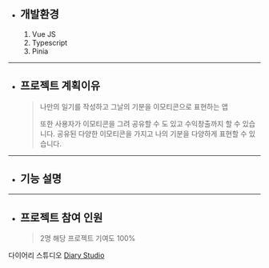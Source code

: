 * ## 개발환경
  1. Vue JS
  2. Typescript
  3. Pinia
------------
* ## 프로젝트 계획이유
  > 나만의 일기를 작성하고 그날의 기분을 이모티콘으로 표현하는 앱
  > 
  > 또한 사용자가 이모티콘을 그려 공유할 수 도 있고 수익창출까지 할 수 있습니다.
  > 공유된 다양한 이모티콘을 가지고 나의 기분을 다양하게 표현할 수 있습니다.
------------
* ## 기능 설명
  
------------
* ## 프로젝트 참여 인원
  > 2명 
  > 해당 프로젝트 기여도 100%
  
다이어리 스튜디오 [Diary Studio](http://leejehyeon.synology.me:8888)
